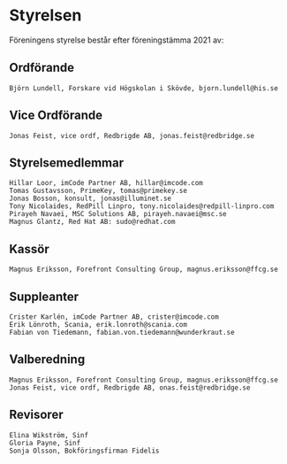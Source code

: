 # Styrelsen
Föreningens styrelse består efter föreningstämma 2021 av:

## Ordförande
```
Björn Lundell, Forskare vid Högskolan i Skövde, bjorn.lundell@his.se
```

## Vice Ordförande
```
Jonas Feist, vice ordf, Redbrigde AB, jonas.feist@redbridge.se
```

## Styrelsemedlemmar
```
Hillar Loor, imCode Partner AB, hillar@imcode.com
Tomas Gustavsson, PrimeKey, tomas@primekey.se
Jonas Bosson, konsult, jonas@illuminet.se 
Tony Nicolaides, RedPill Linpro, tony.nicolaides@redpill-linpro.com
Pirayeh Navaei, MSC Solutions AB, pirayeh.navaei@msc.se
Magnus Glantz, Red Hat AB: sudo@redhat.com
```

## Kassör
```
Magnus Eriksson, Forefront Consulting Group, magnus.eriksson@ffcg.se
```

## Suppleanter
```
Crister Karlén, imCode Partner AB, crister@imcode.com
Erik Lönroth, Scania, erik.lonroth@scania.com
Fabian von Tiedemann, fabian.von.tiedemann@wunderkraut.se
```

## Valberedning 
```
Magnus Eriksson, Forefront Consulting Group, magnus.eriksson@ffcg.se
Jonas Feist, vice ordf, Redbrigde AB, onas.feist@redbridge.se
```

## Revisorer
```
Elina Wikström, Sinf
Gloria Payne, Sinf
Sonja Olsson, Bokföringsfirman Fidelis
```
